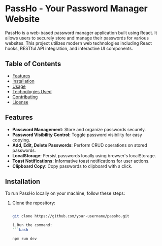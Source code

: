 # PassHo - Your Password Manager Website

PassHo is a web-based password manager application built using React. It allows users to securely store and manage their passwords for various websites. This project utilizes modern web technologies including React hooks, RESTful API integration, and interactive UI components.

## Table of Contents
- [Features](#features)
- [Installation](#installation)
- [Usage](#usage)
- [Technologies Used](#technologies-used)
- [Contributing](#contributing)
- [License](#license)

## Features
- **Password Management**: Store and organize passwords securely.
- **Password Visibility Control**: Toggle password visibility for easy copying.
- **Add, Edit, Delete Passwords**: Perform CRUD operations on stored passwords.
- **LocalStorage**: Persist passwords locally using browser's localStorage.
- **Toast Notifications**: Informative toast notifications for user actions.
- **Clipboard Copy**: Copy passwords to clipboard with a click.


## Installation
To run PassHo locally on your machine, follow these steps:

1. Clone the repository:
   ```bash
   
   git clone https://github.com/your-username/passho.git

   1.Run the command:
   ```bash
   
   npm run dev

